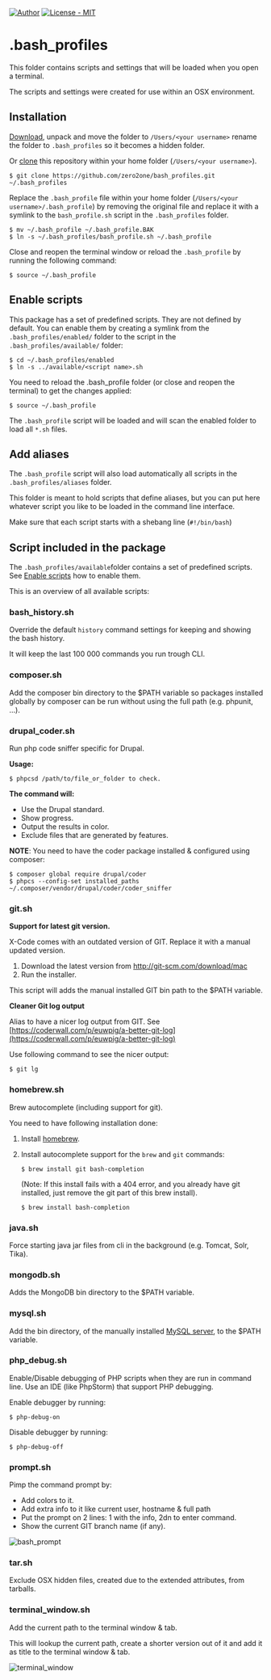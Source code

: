 [![Author](https://img.shields.io/badge/author-%40sgrame-blue.svg?style=flat-square)](https://twitter.com/sgrame)
[![License - MIT](https://img.shields.io/badge/license-MIT-blue.svg?style=flat-square)](http://opensource.org/licenses/MIT)


# .bash_profiles

This folder contains scripts and settings that will be loaded when you open a terminal.

The scripts and settings were created for use within an OSX environment.


## Installation
[Download](https://github.com/zero2one/bash_profiles/archive/develop.zip), unpack and move the folder to `/Users/<your username>` rename the folder to `.bash_profiles` so it becomes a hidden folder.

Or [clone](https://github.com/zero2one/bash_profiles) this repository within your home folder (`/Users/<your username>`).

```
$ git clone https://github.com/zero2one/bash_profiles.git ~/.bash_profiles
```

Replace the `.bash_profile` file within your home folder (`/Users/<your username>/.bash_profile`) by removing the original file and replace it with a symlink to the `bash_profile.sh` script in the `.bash_profiles` folder.

```
$ mv ~/.bash_profile ~/.bash_profile.BAK
$ ln -s ~/.bash_profiles/bash_profile.sh ~/.bash_profile
```

Close and reopen the terminal window or reload the `.bash_profile` by running the following command:

```
$ source ~/.bash_profile
```


## Enable scripts

This package has a set of predefined scripts. They are not defined by default.
You can enable them by creating a symlink from the `.bash_profiles/enabled/` folder to the script in the `.bash_profiles/available/` folder:

```
$ cd ~/.bash_profiles/enabled
$ ln -s ../available/<script name>.sh 
```

You need to reload the .bash_profile folder (or close and reopen the terminal) to get the changes applied:

```
$ source ~/.bash_profile
```

The `.bash_profile` script will be loaded and will scan the enabled folder to load all `*.sh` files.


## Add aliases

The `.bash_profile` script will also load automatically all scripts in the `.bash_profiles/aliases` folder.

This folder is meant to hold scripts that define aliases, but you can put here whatever script you like to be loaded in the command line interface.

Make sure that each script starts with a shebang line (`#!/bin/bash`)


## Script included in the package

The `.bash_profiles/available`folder contains a set of predefined scripts.
See [Enable scripts](#enable-scripts) how to enable them.

This is an overview of all available scripts:


### bash_history.sh
Override the default `history` command settings for keeping and showing the bash history.

It will keep the last 100 000 commands you run trough CLI.


### composer.sh
Add the composer bin directory to the $PATH variable so packages installed globally by composer can be run without using the full path (e.g. phpunit, …).


### drupal_coder.sh

Run php code sniffer specific for Drupal.

**Usage:**

```
$ phpcsd /path/to/file_or_folder to check.
```

**The command will:**

* Use the Drupal standard.
* Show progress.
* Output the results in color.
* Exclude files that are generated by features.

**NOTE**: You need to have the coder package installed & configured using composer:

```
$ composer global require drupal/coder
$ phpcs --config-set installed_paths ~/.composer/vendor/drupal/coder/coder_sniffer
```

### git.sh
**Support for latest git version.**

X-Code comes with an outdated version of GIT.
Replace it with a manual updated version.

1. Download the latest version from http://git-scm.com/download/mac
2. Run the installer.

This script will adds the manual installed GIT bin path to the $PATH variable.

**Cleaner Git log output**

Alias to have a nicer log output from GIT.
See [https://coderwall.com/p/euwpig/a-better-git-log](https://coderwall.com/p/euwpig/a-better-git-log)

Use following command to see the nicer output:

```
$ git lg
```


### homebrew.sh
Brew autocomplete (including support for git).

You need to have following installation done:

1. Install [homebrew](http://brew.sh/).
2. Install autocomplete support for the `brew` and `git` commands:
   
   ```
   $ brew install git bash-completion
   ```
   
   (Note: If this install fails with a 404 error, and you already have git installed, just remove the git part of this brew install).
   
   ```
   $ brew install bash-completion
   ```


### java.sh
Force starting java jar files from cli in the background (e.g. Tomcat, Solr, Tika).


### mongodb.sh
Adds the MongoDB bin directory to the $PATH variable.


### mysql.sh
Add the bin directory, of the manually installed [MySQL server](http://dev.mysql.com/downloads/mysql/), to the $PATH variable.


### php_debug.sh
Enable/Disable debugging of PHP scripts when they are run in command line.
Use an IDE (like PhpStorm) that support PHP debugging.

Enable debugger by running:

```
$ php-debug-on
```

Disable debugger by running:

```
$ php-debug-off
```


### prompt.sh
Pimp the command prompt by:

* Add colors to it.
* Add extra info to it like current user, hostname & full path
* Put the prompt on 2 lines: 1 with the info, 2dn to enter command.
* Show the current GIT branch name (if any).

![bash_prompt](https://cloud.githubusercontent.com/assets/133124/6603845/d083629e-c824-11e4-8bce-0a74b086555f.png)


### tar.sh
Exclude OSX hidden files, created due to the extended attributes, from tarballs.


### terminal_window.sh
Add the current path to the terminal window & tab.

This will lookup the current path, create a shorter version out of it and add it as title to the terminal window & tab.

![terminal_window](https://cloud.githubusercontent.com/assets/133124/6603897/1d661336-c825-11e4-8420-ae845fcaf11f.png)
